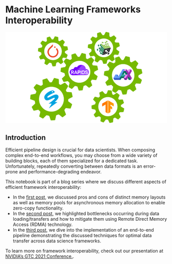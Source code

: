 # Machine Learning Frameworks Interoperability

![Cover](./img/cover.png "Machine Learning Frameworks Interoperability")

## Introduction

Efficient pipeline design is crucial for data scientists. When composing complex end-to-end workflows, you may choose from a wide variety of building blocks, each of them specialized for a dedicated task. Unfortunately, repeatedly converting between data formats is an error-prone and performance-degrading endeavor.

This notebook is part of a blog series where we discuss different aspects of efficient framework interoperability:

- In the [first post](https://developer.nvidia.com/blog/machine-learning-frameworks-interoperability-part-1-memory-layouts-and-memory-pools), we discussed pros and cons of distinct memory layouts as well as memory pools for asynchronous memory allocation to enable zero-copy functionality.
- In the [second post](https://developer.nvidia.com/blog/machine-learning-frameworks-interoperability-part-2-data-loading-and-data-transfer-bottlenecks/), we highlighted bottlenecks occurring during data loading/transfers and how to mitigate them using Remote Direct Memory Access (RDMA) technology.
- In the [third post](https://developer.nvidia.com/blog/machine-learning-frameworks-interoperability-part-3-zero-copy-in-action-using-an-e2e-pipeline/), we dive into the implementation of an end-to-end pipeline demonstrating the discussed techniques for optimal data transfer across data science frameworks.

To learn more on framework interoperability, check out our presentation at [NVIDIA’s GTC 2021 Conference.](https://www.nvidia.com/en-us/on-demand/session/gtcspring21-e32273/).